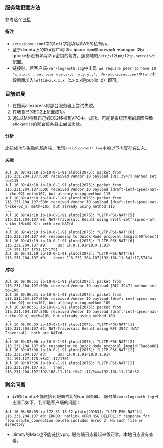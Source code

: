 ### 服务端配置方法
参考这个[链接](https://help.ubuntu.com/community/L2TPServer)

#### 备注
* `/etc/ipsec.conf`中的`left`字段填写AWS的私有ip。
* 鉴于ubuntu上的l2tp客户端l2tp-ipsec-vpn和network-manager-l2tp-gnome都没有填写l2tp密钥的地方。服务端的`/etc/xl2tpd/l2tp-secrets`不配置。
* 链接时，若客户端`/var/log/auth.log`中出现` we require peer to have ID 'x.x.x.x', but peer declares 'y.y.y.y'`，
在`/etc/ipsec.conf`中`left`字段后面加入`leftid=x.x.x.x`（x.x.x.x是public ip）即可。

### 目前进展
1. 在搜索aliexpress的那台服务器上尝试失败。
2. 在我自己的EC2上配置成功。
3. 通过AMI将我自己的EC2移植到VPC中，成功。可能是系统环境的原因导致aliexpress的那台服务器上尝试失败。

#### 分析
比较成功与失败的服务端，发现`/var/log/auth.log`中的以下内容存在出入。

##### 失败
```
Jul 16 09:41:18 ip-10-0-1-91 pluto[2075]: packet from 116.231.204.107:500: received Vendor ID payload [RFC 3947] method set to=115
Jul 16 09:41:18 ip-10-0-1-91 pluto[2075]: packet from 116.231.204.107:500: received Vendor ID payload [draft-ietf-ipsec-nat-t-ike-02] meth=107, but already using method 115
Jul 16 09:41:18 ip-10-0-1-91 pluto[2075]: packet from 116.231.204.107:500: received Vendor ID payload [draft-ietf-ipsec-nat-t-ike-02_n] meth=106, but already using method 115
...
Jul 16 09:41:18 ip-10-0-1-91 pluto[2075]: "L2TP-PSK-NAT"[5] 116.231.204.107 #8: NAT-Traversal: Result using draft-ietf-ipsec-nat-t-ike (MacOS X): both are NATed
...
Jul 16 09:41:19 ip-10-0-1-91 pluto[2075]: "L2TP-PSK-NAT"[6] 116.231.204.107 #9: responding to Quick Mode proposal {msgid:09f66ecf}
Jul 16 09:41:19 ip-10-0-1-91 pluto[2075]: "L2TP-PSK-NAT"[6] 116.231.204.107 #9:     us: 10.0.1.91<10.0.1.91>[54.191.127.175]:17/1701
Jul 16 09:41:19 ip-10-0-1-91 pluto[2075]: "L2TP-PSK-NAT"[6] 116.231.204.107 #9:   them: 116.231.204.107[192.168.11.54]:17/57494
```

##### 成功
```
Jul 16 09:06:51 ip-10-0-1-91 pluto[2075]: packet from 116.231.204.107:500: received Vendor ID payload [RFC 3947] method set to=109
Jul 16 09:06:51 ip-10-0-1-91 pluto[2075]: packet from 116.231.204.107:500: received Vendor ID payload [draft-ietf-ipsec-nat-t-ike-02] meth=107, but already using method 109
Jul 16 09:06:51 ip-10-0-1-91 pluto[2075]: packet from 116.231.204.107:500: received Vendor ID payload [draft-ietf-ipsec-nat-t-ike-02_n] meth=106, but already using method 109
...
Jul 16 09:06:55 ip-10-0-1-91 pluto[2075]: "L2TP-PSK-NAT"[1] 116.231.204.107 #2: NAT-Traversal: Result using RFC 3947 (NAT-Traversal): both are NATed
...
Jul 16 09:07:06 ip-10-0-1-91 pluto[2075]: "L2TP-PSK-NAT"[2] 116.231.204.107 #3: responding to Quick Mode proposal {msgid:75ae6488}
Jul 16 09:07:06 ip-10-0-1-91 pluto[2075]: "L2TP-PSK-NAT"[2] 116.231.204.107 #3:     us: 10.0.1.91<10.0.1.91>[54.191.127.175,+S=C]:17/1701
Jul 16 09:07:06 ip-10-0-1-91 pluto[2075]: "L2TP-PSK-NAT"[2] 116.231.204.107 #3:   them: 116.231.204.107[192.168.11.110,+S=C]:17/0===192.168.11.110/32
```

### 剩余问题
* 我的ubuntu不能链接到配置成功的vpn服务器。
服务端`/var/log/auth.log`日志显示如下，判断是客户端的问题：
```
Jul 16 03:58:05 ip-172-31-18-52 pluto[23983]: "L2TP-PSK-NAT"[3] 116.231.204.107 #3: ERROR: netlink XFRM_MSG_DELPOLICY response for flow eroute_connection delete included errno 2: No such file or directory
```

* Jimmy的Mac也不能链接vpn。服务端日志看起来很正常。本地日志没有查看。
